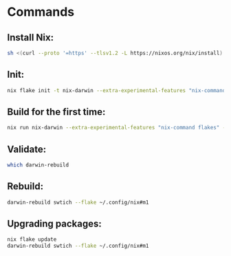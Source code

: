 # Commands
## Install Nix:
```sh
sh <(curl --proto '=https' --tlsv1.2 -L https://nixos.org/nix/install)
```

## Init:
```sh
nix flake init -t nix-darwin --extra-experimental-features "nix-command flakes"
```

## Build for the first time: 
```sh
nix run nix-darwin --extra-experimental-features "nix-command flakes" -- switch --flake ~/.config/nix#m1
```
## Validate:
```sh
which darwin-rebuild
```

## Rebuild:
```sh
darwin-rebuild swtich --flake ~/.config/nix#m1
```

## Upgrading packages:
```sh
nix flake update 
darwin-rebuild swtich --flake ~/.config/nix#m1
```